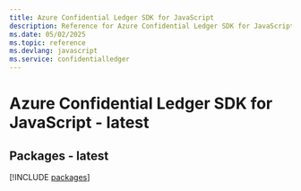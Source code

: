 ```yaml
---
title: Azure Confidential Ledger SDK for JavaScript
description: Reference for Azure Confidential Ledger SDK for JavaScript
ms.date: 05/02/2025
ms.topic: reference
ms.devlang: javascript
ms.service: confidentialledger
---
```

# Azure Confidential Ledger SDK for JavaScript - latest
## Packages - latest
[!INCLUDE [packages](confidential-ledger-index.md)]